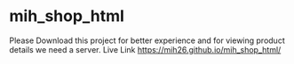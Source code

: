 # mih_shop_html
Please Download this project for better experience and for viewing product details we need a server.
Live Link 
https://mih26.github.io/mih_shop_html/
